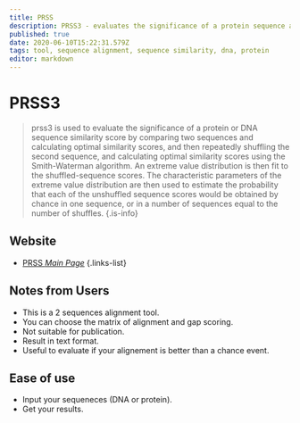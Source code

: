 ```yaml
---
title: PRSS
description: PRSS3 - evaluates the significance of a protein sequence alignment
published: true
date: 2020-06-10T15:22:31.579Z
tags: tool, sequence alignment, sequence similarity, dna, protein
editor: markdown
---
```


# PRSS3

> prss3 is used to evaluate the significance of a protein or DNA sequence similarity score by comparing two sequences and calculating optimal similarity scores, and then repeatedly shuffling the second sequence, and calculating optimal similarity scores using the Smith-Waterman algorithm. An extreme value distribution is then fit to the shuffled-sequence scores. The characteristic parameters of the extreme value distribution are then used to estimate the probability that each of the unshuffled sequence scores would be obtained by chance in one sequence, or in a number of sequences equal to the number of shuffles.
{.is-info}


## Website

- [PRSS *Main Page*](https://embnet.vital-it.ch/software/PRSS_form.html)
{.links-list}

## Notes from Users
- This is a 2 sequences alignment tool.
- You can choose the matrix of alignment and gap scoring.
- Not suitable for publication.
- Result in text format.
- Useful to evaluate if your alignement is better than a chance event.

## Ease of use
- Input your sequeneces (DNA or protein).
- Get your results.

